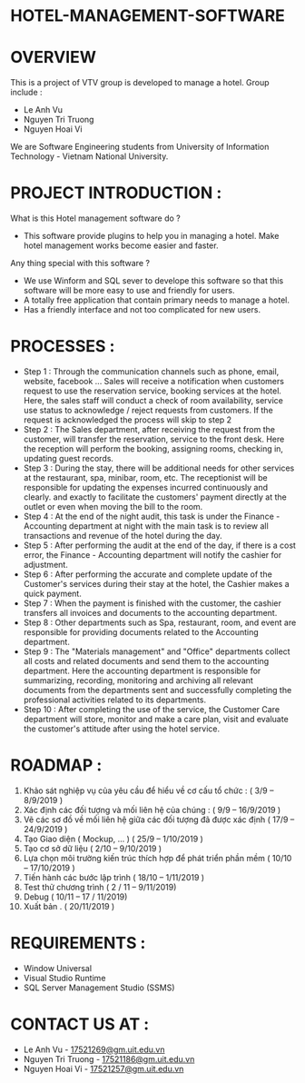 # HOTEL-MANAGEMENT-SOFTWARE
# OVERVIEW
This is a project of VTV group is developed to manage a hotel.
Group include : 
- Le Anh Vu 
- Nguyen Tri Truong
- Nguyen Hoai Vi

We are Software Engineering students from University of Information Technology - Vietnam National University. 

# PROJECT INTRODUCTION : 
What is this Hotel management software do ? 
* This software provide plugins to help you in managing a hotel. Make hotel management works become easier and faster.

Any thing special with this software ?
- We use Winform and SQL sever to develope this software so that this software will be more easy to use and friendly for users.
- A totally free application that contain primary needs to manage a hotel.
- Has a friendly interface and not too complicated for new users.

# PROCESSES :
- Step 1 : Through the communication channels such as phone, email, website, facebook ... Sales will receive a notification when customers request to use the reservation service, booking services at the hotel. Here, the sales staff will conduct a check of room availability, service use status to acknowledge / reject requests from customers. If the request is acknowledged the process will skip to step 2
- Step 2 : The Sales department, after receiving the request from the customer, will transfer the reservation, service to the front desk. Here the reception will perform the booking, assigning rooms, checking in, updating guest records.
- Step 3 : During the stay, there will be additional needs for other services at the restaurant, spa, minibar, room, etc. The receptionist will be responsible for updating the expenses incurred continuously and clearly. and exactly to facilitate the customers' payment directly at the outlet or even when moving the bill to the room.
- Step 4 : At the end of the night audit, this task is under the Finance - Accounting department at night with the main task is to review all transactions and revenue of the hotel during the day.
- Step 5 : After performing the audit at the end of the day, if there is a cost error, the Finance - Accounting department will notify the cashier for adjustment.
- Step 6 : After performing the accurate and complete update of the Customer's services during their stay at the hotel, the Cashier makes a quick payment.
- Step 7 : When the payment is finished with the customer, the cashier transfers all invoices and documents to the accounting department.
- Step 8 : Other departments such as Spa, restaurant, room, and event are responsible for providing documents related to the Accounting department.
- Step 9 : The "Materials management" and "Office" departments collect all costs and related documents and send them to the accounting department. Here the accounting department is responsible for summarizing, recording, monitoring and archiving all relevant documents from the departments sent and successfully completing the professional activities related to its departments.
- Step 10 : After completing the use of the service, the Customer Care department will store, monitor and make a care plan, visit and evaluate the customer's attitude after using the hotel service.

# ROADMAP :

1.	Khảo sát nghiệp vụ của yêu cầu để hiểu về cơ cấu tổ chức : ( 3/9 – 8/9/2019 )
2.	Xác định các đối tượng và mối liên hệ của chúng : ( 9/9 – 16/9/2019 )
3.	Vẽ các sơ đồ về mối liên hệ giữa các đối tượng đã được xác định ( 17/9 – 24/9/2019 )
4.	Tạo Giao diện ( Mockup, … ) ( 25/9 – 1/10/2019 )
5.	Tạo cơ sở dữ liệu ( 2/10 – 9/10/2019 )
6.	Lựa chọn môi trường kiến trúc thích hợp để phát triển phần mềm ( 10/10 – 17/10/2019 )
7.	Tiến hành các bước lập trình ( 18/10 – 1/11/2019 )
8.	Test thử chương trình ( 2 / 11 – 9/11/2019)
9.	Debug ( 10/11 – 17 / 11/2019)
10.	Xuất bản . ( 20/11/2019 )


# REQUIREMENTS :
- Window Universal
- Visual Studio Runtime
- SQL Server Management Studio (SSMS)

# CONTACT US AT : 
- Le Anh Vu - 17521269@gm.uit.edu.vn
- Nguyen Tri Truong - 17521186@gm.uit.edu.vn
- Nguyen Hoai Vi - 17521257@gm.uit.edu.vn
